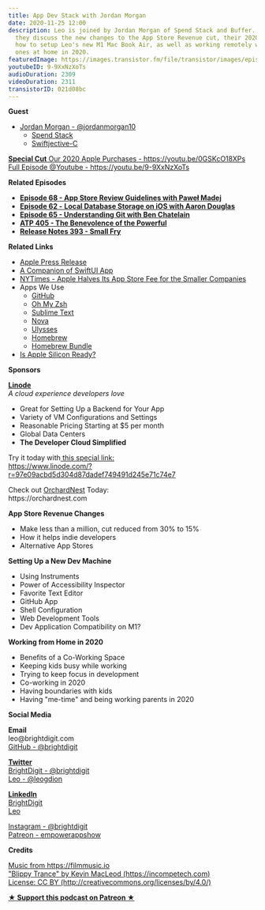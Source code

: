 ```yaml
---
title: App Dev Stack with Jordan Morgan
date: 2020-11-25 12:00
description: Leo is joined by Jordan Morgan of Spend Stack and Buffer. In this episode,
  they discuss the new changes to the App Store Revenue cut, their 2020 purchases,
  how to setup Leo's new M1 Mac Book Air, as well as working remotely with little
  ones at home in 2020.
featuredImage: https://images.transistor.fm/file/transistor/images/episode/407974/full_1606245614-artwork.jpg
youtubeID: 9-9XxNzXoTs
audioDuration: 2309
videoDuration: 2311
transistorID: 021d08bc
---
```

<p><b>Guest</b></p><ul><li>
<a href="https://twitter.com/jordanmorgan10">Jordan Morgan - @jordanmorgan10</a><ul>
<li><a href="https://www.spendstack.com">Spend Stack</a></li>
<li><a href="https://www.swiftjectivec.com">Swiftjective-C</a></li>
</ul>
</li></ul><p><a href="https://youtu.be/0GSKcO18XPs"><strong>Special Cut</strong> Our 2020 Apple Purchases - https://youtu.be/0GSKcO18XPs</a><br><a href="https://youtu.be/9-9XxNzXoTs">Full Episode @Youtube - https://youtu.be/9-9XxNzXoTs</a></p><p><b>Related Episodes</b></p><ul>
<li><a href="https://share.transistor.fm/s/1decc81f"><strong>Episode 68 - App Store Review Guidelines with Paweł Madej</strong></a></li>
<li><a href="https://share.transistor.fm/s/f6092e38"><strong>Episode 62 -</strong> <strong>Local Database Storage on iOS with Aaron Douglas</strong></a></li>
<li><a href="https://share.transistor.fm/s/8226bebf"><strong>Episode 65 - Understanding Git with Ben Chatelain</strong></a></li>
<li><a href="https://atp.fm/405"><strong>ATP 405 - The Benevolence of the Powerful</strong></a></li>
<li><a href="https://releasenotes.tv/393-small-fry/"><strong>Release Notes 393 - Small Fry</strong></a></li>
</ul><p><b>Related Links</b></p><ul>
<li><a href="https://www.apple.com/newsroom/2020/11/developers-say-app-store-small-business-program-is-good-for-business/">Apple Press Release</a></li>
<li><a href="https://apps.apple.com/us/app/a-companion-for-swiftui/id1485436674?mt=12">A Companion of SwiftUI App</a></li>
<li><a href="https://www.nytimes.com/2020/11/18/technology/apple-app-store-fee.html">NYTimes - Apple Halves Its App Store Fee for the Smaller Companies</a></li>
<li>Apps We Use<ul>
<li><a href="https://desktop.github.com">GitHub</a></li>
<li><a href="https://ohmyz.sh/">Oh My Zsh</a></li>
<li><a href="https://www.sublimetext.com">Sublime Text</a></li>
<li><a href="https://nova.app">Nova</a></li>
<li><a href="https://ulysses.app">Ulysses</a></li>
<li><a href="https://brew.sh">Homebrew</a></li>
<li><a href="https://github.com/Homebrew/homebrew-bundle">Homebrew Bundle</a></li>
</ul>
</li>
<li><a href="https://isapplesiliconready.com">Is Apple Silicon Ready?</a></li>
</ul><p><b>Sponsors</b></p><p><a href="https://www.linode.com/?r=97e09acbd5d304d87dadef749491d245e71c74e7"><strong>Linode</strong></a><br><em>A cloud experience developers love</em></p><ul>
<li>Great for Setting Up a Backend for Your App</li>
<li>Variety of VM Configurations and Settings</li>
<li>Reasonable Pricing Starting at $5 per month</li>
<li>Global Data Centers</li>
<li><strong>The Developer Cloud Simplified</strong></li>
</ul><p>Try it today with<a href="https://transistor.fm/?via=empowerapps"> </a><a href="https://www.linode.com/?r=97e09acbd5d304d87dadef749491d245e71c74e7">this special link:<br>https://www.linode.com/?r=97e09acbd5d304d87dadef749491d245e71c74e7</a></p><p>Check out <a href="https://orchardnest.com/">OrchardNest</a> Today:<br>https://orchardnest.com</p><p><b>App Store Revenue Changes</b></p><ul>
<li>Make less than a million, cut reduced from 30% to 15%</li>
<li>How it helps indie developers </li>
<li>Alternative App Stores</li>
</ul><p><b>Setting Up a New Dev Machine</b></p><ul>
<li>Using Instruments</li>
<li>Power of Accessibility Inspector</li>
<li>Favorite Text Editor</li>
<li>GitHub App</li>
<li>Shell Configuration</li>
<li>Web Development Tools</li>
<li>Dev Application Compatibility on M1?</li>
</ul><p><b>Working from Home in 2020</b></p><ul>
<li>Benefits of a Co-Working Space</li>
<li>Keeping kids busy while working</li>
<li>Trying to keep focus in development</li>
<li>Co-working in 2020</li>
<li>Having boundaries with kids</li>
<li>Having "me-time" and being working parents in 2020</li>
</ul><p><b>Social Media</b></p><p><strong>Email</strong><br>leo@brightdigit.com<br><a href="https://github.com/brightdigit">GitHub - @brightdigit</a></p><p><a href="https://twitter.com/brightdigit"><strong>Twitter </strong><br>BrightDigit - @brightdigit</a><br><a href="https://twitter.com/leogdion">Leo - @leogdion</a></p><p><a href="https://www.linkedin.com/company/bright-digit"><strong>LinkedIn</strong><br>BrightDigit</a><br><a href="https://www.linkedin.com/in/leogdion/">Leo</a></p><p><a href="https://www.instagram.com/brightdigit/">Instagram - @brightdigit</a><br><a href="https://www.patreon.com/empowerappsshow">Patreon - empowerappshow</a></p><p><b>Credits</b></p><p><a href="https://filmmusic.io/">Music from https://filmmusic.io</a><br><a href="https://incompetech.com/">"Blippy Trance" by Kevin MacLeod (https://incompetech.com)</a><br><a href="http://creativecommons.org/licenses/by/4.0/">License: CC BY (http://creativecommons.org/licenses/by/4.0/)</a></p><p><strong><a href="https://www.patreon.com/empowerappsshow" rel="payment" title="★ Support this podcast on Patreon ★">★ Support this podcast on Patreon ★</a></strong></p>
      